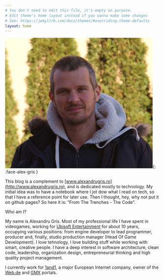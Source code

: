 ```yaml
---
# You don't need to edit this file, it's empty on purpose.
# Edit theme's home layout instead if you wanna make some changes
# See: https://jekyllrb.com/docs/themes/#overriding-theme-defaults
layout: home
---
```


![This is me](assets/me.png){: .face-alex-gris }

This blog is a complement to [www.alexandrugris.ro](http://www.alexandrugris.ro), and is dedicated mostly to technology. My initial idea was to have 
a notebook where I jot dow what I read on tech, so that I have a reference point for later use. Then I thought, hey, why not put it on github pages? So here it is: “From The Trenches - The Code”.

Who am I?

My name is Alexandru Gris. Most of my professional life I have spent in videogames, working for [Ubisoft Entertainment](https://www.ubisoft.com/en-GB/) for about 10 years, 
occupying various positions: from engine developer to lead programmer, producer and, finally, studio production manager (Head Of Game Development). I love tehnology, I love building stuff while working with smart, creative people. 
I have a deep interest in software architecture, clean code, leadership, organization design, entrepreneurial thinking and high quality project management.

I currently work for [1and1](https://www.1und1.de/), a major European Internet company, owner of the [Web.de](https://web.de) and [GMX](https://gmx.de) portals.

